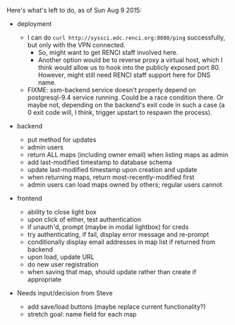 Here's what's left to do, as of Sun Aug 9 2015:

- deployment
  - I can do `curl http://syssci.edc.renci.org:8080/ping` successfully, but
    only with the VPN connected.
    - So, might want to get RENCI staff involved here.
    - Another option would be to reverse proxy a virtual host, which I think
      would allow us to hook into the publicly exposed port 80. However, might
      still need RENCI staff support here for DNS name.
  - FIXME: ssm-backend service doesn't properly depend on postgresql-9.4
    service running. Could be a race condition there. Or maybe not, depending
    on the backend's exit code in such a case (a 0 exit code will, I think,
    trigger upstart to respawn the process).

- backend
  - put method for updates
  - admin users
  - return ALL maps (including owner email) when listing maps as admin
  - add last-modified timestamp to database schema
  - update last-modified timestamp upon creation and update
  - when returning maps, return most-recently-modified first
  - admin users can load maps owned by others; regular users cannot

- frontend
  - ability to close light box
  - upon click of either, test authentication
  - if unauth'd, prompt (maybe in modal lightbox) for creds
  - try authenticating, if fail, display error message and re-prompt
  - conditionally display email addresses in map list if returned from backend
  - upon load, update URL
  - do new user registration
  - when saving that map, should update rather than create if appropriate

- Needs input/decision from Steve
  - add save/load buttons (maybe replace current functionality?)
  - stretch goal: name field for each map

